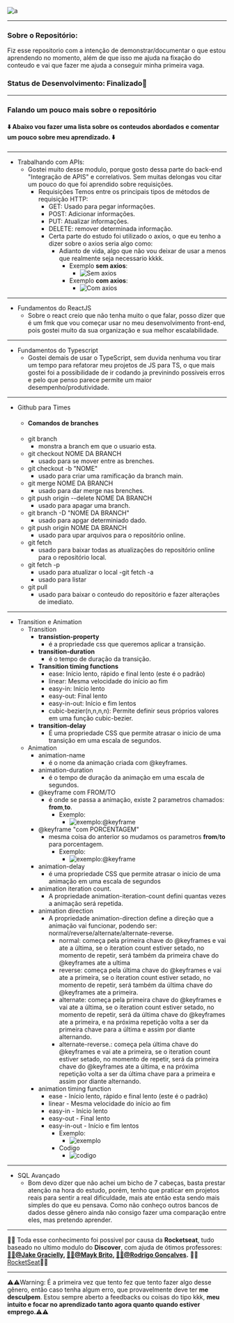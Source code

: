 ![a](https://cdn.discordapp.com/attachments/595687430120669242/995440054669410314/Trilha_Especializar_1.png)

---

### Sobre o Repositório:

Fiz esse repositorio com a intenção de demonstrar/documentar o que estou aprendendo no momento, além de que isso me ajuda na fixação do conteudo e vai que fazer me ajuda a conseguir minha primeira vaga.

### Status de Desenvolvimento: Finalizado🔋

---

### Falando um pouco mais sobre o repositório

#### ⬇️ Abaixo vou fazer uma lista sobre os conteudos abordados e comentar um pouco sobre meu aprendizado. ⬇️

---
  - Trabalhando com APIs:
    - Gostei muito desse modulo, porque gosto dessa parte do back-end "Integração de APIS" e correlativos. Sem muitas delongas vou citar um pouco do que foi aprendido sobre requisições.
      - Requisições
        Temos entre os principais tipos de métodos de requisição HTTP:
          - GET: Usado para pegar informações.
          - POST: Adicionar informações.
          - PUT: Atualizar informações.
          - DELETE: remover determinada informação.
          - Certa parte do estudo foi utilizado o axios, o que eu tenho a dizer sobre o axios seria algo como:
            - Adianto de vida, algo que não vou deixar de usar a menos que realmente seja necessario kkkk.
              - Exemplo **sem axios**:
                - ![Sem axios](https://media.discordapp.net/attachments/996115127306829896/996789820703658024/noaxios.png?width=830&height=468)
              - Exemplo **com axios**:
                - ![Com axios](https://media.discordapp.net/attachments/996115127306829896/996789820401647696/axios.png?width=877&height=468)
--- 
  - Fundamentos do ReactJS
    - Sobre o react creio que não tenha muito o que falar, posso dizer que é um fmk que vou começar usar no meu desenvolvimento front-end, pois gostei muito da sua organização e sua melhor escalabilidade.
---
  - Fundamentos do Typescript
    - Gostei demais de usar o TypeScript, sem duvida nenhuma vou tirar um tempo para refatorar meu projetos de JS para TS, o que mais gostei foi a possibilidade de ir codando ja previnindo possiveis  erros e pelo que penso parece permite um maior desempenho/produtividade.
---
  - Github para Times
      - #### Comandos de branches
    - git branch
      - monstra a branch em que o usuario esta.
    - git checkout NOME DA BRANCH
      - usado para se mover entre as brenches.
    - git checkout -b "NOME"
      - usado para criar uma ramificação da branch main.
    - git merge NOME DA BRANCH
      - usado para dar merge nas brenches.
    - git push origin --delete NOME DA BRANCH
      - usado para apagar uma branch.
    - git branch -D "NOME DA BRANCH"
      - usado para apgar determiniado dado.
    - git push origin  NOME DA BRANCH
      - usado para upar arquivos para o repositório online.
    - git fetch
      - usado para baixar todas as atualizações do repositório online para o repositório local.
    - git fetch -p
      - usado para atualizar o local
    -git fetch -a 
      - usado para listar 
    - git pull
      - usado para baixar o conteudo do repositório e fazer alterações de imediato.
---
  - Transition e Animation
    - Transition
      - **transistion-property**
        - é a propriedade css que queremos aplicar a transição.
      - **transition-duration**
        - é o tempo de duração da transição.
      - **Transition timing functions**
        - ease: Início lento, rápido e final lento (este é o padrão)
        - linear: Mesma velocidade do início ao fim
        - easy-in: Início lento
        - easy-out: Final lento
        - easy-in-out: Início e fim lentos
        - cubic-bezier(n,n,n,n): Permite definir seus próprios valores em uma função cubic-bezier.
      - **transition-delay**
        - É uma propriedade CSS que permite atrasar o inicio de uma transição em uma escala de segundos.
    - Animation
      - animation-name 
        - é o nome da animação criada com @keyframes.
      - animation-duration 
        - é o tempo de duração da animação em uma escala de segundos.
      - @keyframe com FROM/TO
        - é onde se passa a animação, existe 2 parametros chamados: **from**,**to**.
          - Exemplo: 
            - ![exemplo:@keyframe](https://cdn.discordapp.com/attachments/996115127306829896/996115205434122290/print_keyframe.png)
      - @keyframe "com PORCENTAGEM"
        - mesma coisa do anterior so mudamos os parametros **from**/**to** para porcentagem.
          - Exemplo: 
            - ![exemplo:@keyframe](https://cdn.discordapp.com/attachments/996115127306829896/996115205186650202/print_keyframe.png)
      - animation-delay 
        - é uma propriedade CSS que permite atrasar o inicio de uma animação em uma escala de segundos
      - animation iteration count.
        - A propriedade animation-iteration-count defini quantas vezes a animação será repetida.
      - animation direction
        - A propriedade animation-direction define a direção que a animação vai funcionar, podendo ser: normal/reverse/alternate/alternate-reverse.
          - normal: começa pela primeira chave do @keyframes e vai ate a última, se o iteration count estiver setado, no momento de repetir, será também da primeira chave do @keyframes ate a ultima
          - reverse: começa pela última chave do @keyframes e vai ate a primeira, se o iteration count estiver setado, no momento de repetir, será também da última chave do @keyframes ate a primeira.
          - alternate: começa pela primeira chave do @keyframes e vai ate a última, se o iteration count estiver setado, no momento de repetir, será da última chave do @keyframes ate a primeira, e na próxima repetição volta a ser da primeira chave para a última e assim por diante alternando.
          - alternate-reverse.: começa pela última chave do @keyframes e vai ate a primeira, se o iteration count estiver setado, no momento de repetir, será da primeira chave do @keyframes ate a última, e na próxima repetição volta a ser da última chave para a primeira e assim por diante alternando.
      - animation timing function
        - ease - Início lento, rápido e final lento (este é o padrão)
        - linear - Mesma velocidade do início ao fim
        - easy-in - Início lento
        - easy-out - Final lento
        - easy-in-out - Início e fim lentos
          - Exemplo:
            - ![exemplo](https://cdn.discordapp.com/attachments/996115127306829896/996175694902083634/GIF_11-07-2022_18-46-02.gif)
          - Codigo
            - ![codigo](https://media.discordapp.net/attachments/996115127306829896/996178772644593755/GIF_11-07-2022_19-18-22.gif)
    
---

  - SQL Avançado
    - Bom  devo dizer que não achei um bicho de 7 cabeças, basta prestar atenção na hora do estudo, porém, tenho que praticar em projetos reais para sentir a real dificuldade, mais ate então esta sendo mais simples do que eu pensava.
    Como não conheço outros bancos de dados  desse gênero ainda não consigo fazer uma comparação entre eles, mas pretendo aprender.

---

  🚀🚀 Toda esse conhecimento foi possivel por causa da **Rocketseat**, tudo baseado no ultimo modulo do **Discover**, com ajuda de ótimos professores:**[🧑‍🚀@Jake Gracielly](https://app.rocketseat.com.br/me/jakeliny-gracielly), [🧑‍🚀@Mayk Brito](https://app.rocketseat.com.br/me/maykbrito), [🧑‍🚀@Rodrigo Gonçalves](https://app.rocketseat.com.br/me/rodrigogoncalves).** 🚀🚀[RocketSeat](https://www.rocketseat.com.br/)🚀🚀
  
---

⚠️⚠️Warning: É a primeira vez que tento fez que tento fazer algo desse gênero, então caso tenha algum erro, que provavelmente deve ter **me desculpem**. Estou sempre aberto a feedbacks ou coisas do tipo kkk, **meu intuito e focar no aprendizado tanto agora quanto quando estiver emprego.**⚠️⚠️
